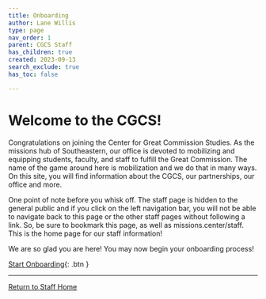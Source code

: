 ```yaml
---
title: Onboarding
author: Lane Willis
type: page
nav_order: 1
parent: CGCS Staff
has_children: true
created: 2023-09-13
search_exclude: true
has_toc: false

---
```


# Welcome to the CGCS!
Congratulations on joining the Center for Great Commission Studies. As the missions hub of Southeastern, our office is devoted to mobilizing and equipping students, faculty, and staff to fulfill the Great Commission. The name of the game around here is mobilization and we do that in many ways. On this site, you will find information about the CGCS, our partnerships, our office and more.

One point of note before you whisk off. The staff page is hidden to the general public and if you click on the left navigation bar, you will not be able to navigate back to this page or the other staff pages without following a link. So, be sure to bookmark this page, as well as missions.center/staff. This is the home page for our staff information!

We are so glad you are here! You may now begin your onboarding process!

[Start Onboarding](/cgcs-staff-information/continuity/onboarding/onboarding-manual.html){: .btn }

---

[Return to Staff Home](/staff)
